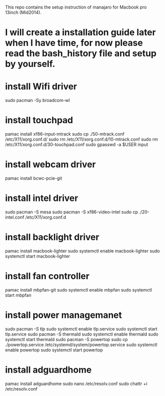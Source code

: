 This repo contains the setup instruction of manajaro for Macbook pro 13inch (Mid2014).
# I will create a installation guide later when I have time, for now please read the bash_history file and setup by yourself.

# install Wifi driver
sudo pacman -Sy broadcom-wl

# install touchpad
pamac install xf86-input-mtrack
sudo cp ./50-mtrack.conf /etc/X11/xorg.conf.d/
sudo rm /etc/X11/xorg.conf.d/10-mtrack.conf
sudo rm /etc/X11/xorg.conf.d/30-touchpad.conf
sudo gpasswd -a $USER input

# install webcam driver
pamac install bcwc-pcie-git

# install intel driver
sudo pacman -S mesa
sudo pacman -S xf86-video-intel
sudo cp ./20-intel.conf /etc/X11/xorg.conf.d

# install backlight driver
pamac install macbook-lighter
sudo systemctl enable macbook-lighter
sudo systemctl start macbook-lighter

# install fan controller
pamac install mbpfan-git
sudo systemctl enable mbpfan
sudo systemctl start mbpfan

# install power managemanet
sudo pacman -S tlp
sudo systemctl enable tlp.service
sudo systemctl start tlp.service
sudo pacman -S thermald
sudo systemctl enable thermald
sudo systemctl start thermald
sudo pacman -S powertop
sudo cp ./powertop.service /etc/systemd/system/powertop.service
sudo systemctl enable powertop
sudo systemctl start powertop

# install adguardhome
pamac install adguardhome
sudo nano /etc/resolv.conf
sudo chattr +i /etc/resolv.conf

